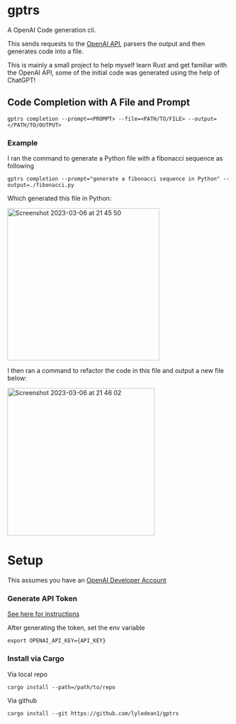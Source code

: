 # gptrs 

A OpenAI Code generation cli. 

This sends requests to the [OpenAI API](https://platform.openai.com/), parsers the output and then generates code into a file.

This is mainly a small project to help myself learn Rust and get familiar with the OpenAI API, some of the initial code was generated using the help of ChatGPT!

## Code Completion with A File and Prompt

```
gptrs completion --prompt=<PROMPT> --file=<PATH/TO/FILE> --output=</PATH/TO/OUTPUT>
```

### Example

I ran the command to generate a Python file with a fibonacci sequence as following

```
gptrs completion --prompt="generate a fibonacci sequence in Python" --output=./fibonacci.py
```

Which generated this file in Python:

<img width="343" alt="Screenshot 2023-03-06 at 21 45 50" src="https://user-images.githubusercontent.com/20296911/223241097-69448416-5457-4a77-9403-1c6ca4d70840.png">

I then ran a command to refactor the code in this file and output a new file below:

<img width="332" alt="Screenshot 2023-03-06 at 21 46 02" src="https://user-images.githubusercontent.com/20296911/223241154-b21f7e08-a103-4148-9479-7ffa8933e257.png">

# Setup

This assumes you have an [OpenAI Developer Account](https://platform.openai.com/)

### Generate API Token 

[See here for instructions](https://platform.openai.com/account/api-keys)

After generating the token, set the env variable 
```
export OPENAI_API_KEY={API_KEY}
```

### Install via Cargo 

Via local repo
```
cargo install --path=/path/to/repo
```

Via github
```
cargo install --git https://github.com/lyledean1/gptrs
```
